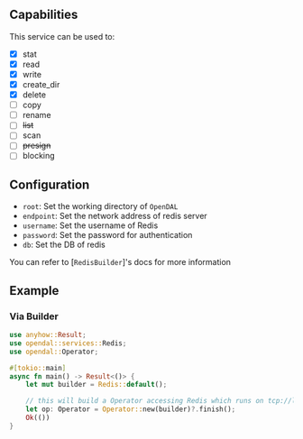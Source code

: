 ## Capabilities

This service can be used to:

- [x] stat
- [x] read
- [x] write
- [x] create_dir
- [x] delete
- [ ] copy
- [ ] rename
- [ ] ~~list~~
- [ ] scan
- [ ] ~~presign~~
- [ ] blocking

## Configuration

- `root`: Set the working directory of `OpenDAL`
- `endpoint`: Set the network address of redis server
- `username`: Set the username of Redis
- `password`: Set the password for authentication
- `db`: Set the DB of redis

You can refer to [`RedisBuilder`]'s docs for more information

## Example

### Via Builder

```rust
use anyhow::Result;
use opendal::services::Redis;
use opendal::Operator;

#[tokio::main]
async fn main() -> Result<()> {
    let mut builder = Redis::default();

    // this will build a Operator accessing Redis which runs on tcp://localhost:6379
    let op: Operator = Operator::new(builder)?.finish();
    Ok(())
}
```
